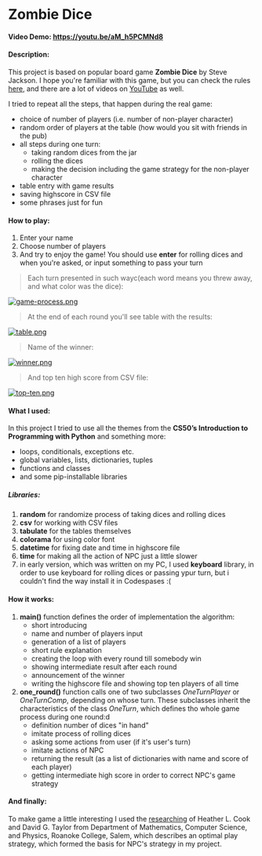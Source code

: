 # Zombie Dice
#### Video Demo: <https://youtu.be/aM_h5PCMNd8>
#### Description:
This project is based on popular board game **Zombie Dice** by Steve Jackson.
I hope you're familiar with this game, but you can check the rules [here](http://www.sjgames.com/dice/zombiedice/img/ZDRules_English.pdf), and there are a lot of videos on [YouTube](https://www.youtube.com/results?search_query=zombie+dice) as well.


I tried to repeat all the steps, that happen during the real game:
* choice of number of players (i.e. number of non-player character)
* random order of players at the table (how would you sit with friends in the pub)
* all steps during one turn:
    * taking random dices from the jar
    * rolling the dices
    * making the decision including the game strategy for the non-player character
* table entry with game results
* saving highscore in CSV file
* some phrases just for fun

#### How to play:
1. Enter your name
2. Choose number of players
3. And try to enjoy the game!
You should use **enter** for rolling dices and when you're asked, or input something to pass your turn


> Each turn presented in such wayc(each word means you threw away, and what color was the dice):

[![game-process.png](https://i.postimg.cc/43fF8nJ2/game-process.png)](https://postimg.cc/75RVhHJS)


> At the end of each round you'll see table with the results:

[![table.png](https://i.postimg.cc/DwbNWRx5/table.png)](https://postimg.cc/K1xfwpSg)


> Name of the winner:

[![winner.png](https://i.postimg.cc/grbZgXPx/winner.png)](https://postimg.cc/PvKJxqJH)


> And top ten high score from CSV file:

[![top-ten.png](https://i.postimg.cc/Bnc5K51L/top-ten.png)](https://postimg.cc/hXv7Fdsc)


#### What I used:
In this project I tried to use all the themes from the **CS50’s Introduction to Programming with Python** and something more:
* loops, conditionals, exceptions etc.
* global variables, lists, dictionaries, tuples
* functions and classes
* and some pip-installable libraries


##### Libraries:
1. **random** for randomize process of taking dices and rolling dices
2. **csv** for working with CSV files
3. **tabulate** for the tables themselves
4. **colorama** for using color font
5. **datetime** for fixing date and time in highscore file
6. **time** for making all the action of NPC just a little slower
7. in early version, which was written on my PC, I used **keyboard** library, in order to use keyboard for rolling dices or passing ypur turn, but i couldn't find the way install it in Codespases :(

#### How it works:
1. **main()** function defines the order of implementation the algorithm:
    * short introducing
    * name and number of players input
    * generation of a list of players
    * short rule explanation
    * creating the loop with every round till somebody win
    * showing intermediate result after each round
    * announcement of the winner
    * writing the highscore file and showing top ten players of all time
2. **one_round()** function calls one of two subclasses *OneTurnPlayer* or *OneTurnComp*, depending on whose turn. These subclasses inherit the characteristics of the class *OneTurn*, which defines tho whole game process during one round:d
    * definition number of dices "in hand"
    * imitate process of rolling dices
    * asking some actions from user (if it's user's turn)
    * imitate actions of NPC
    * returning the result (as a list of dictionaries with name and score of each player)
    * getting intermediate high score in order to correct NPC's game strategy

#### And finally:
To make game a little interesting I used the [researching](https://arxiv.org/abs/1406.0351) of Heather L. Cook and David G. Taylor from Department of Mathematics, Computer Science, and Physics, Roanoke College, Salem, which describes an optimal play strategy, which formed the basis for NPC's strategy in my project.
